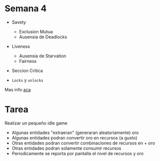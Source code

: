 # Semana 4

- Savety
    - Exclusion Mutua
    - Ausensia de Deadlocks

- Liveness
    - Ausensia de Starvation
    - Fairness

- Seccion Critica
- `Locks` y `unlocks`


Mas info [aca](https://mis-notas.notion.site/Semana-4-212cbe2e2dd34eeebba8d356f3713426?pvs=4)

# Tarea

Realizar un pequeño idle game

* Algunas entidades "extraeran" (generaran aleatoriamente) oro
* Algunas entidades podran convertir oro en recursos (a gusto)
* Otras entidades podran convertir combinaciones de recursos en + oro
* Otras entidades podran solamente consumir recursos
* Periodicamente se reporta por pantalla el nivel de recursos y oro